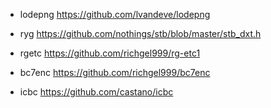 * lodepng
https://github.com/lvandeve/lodepng

* ryg
https://github.com/nothings/stb/blob/master/stb_dxt.h

* rgetc
https://github.com/richgel999/rg-etc1

* bc7enc
https://github.com/richgel999/bc7enc

* icbc
https://github.com/castano/icbc

